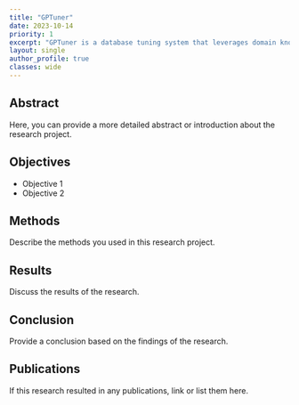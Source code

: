 ```yaml
---
title: "GPTuner"
date: 2023-10-14
priority: 1
excerpt: "GPTuner is a database tuning system that leverages domain knowledge to enhance knob tuning procedure"
layout: single
author_profile: true
classes: wide
---
```


## Abstract

Here, you can provide a more detailed abstract or introduction about the research project.

## Objectives

- Objective 1
- Objective 2

## Methods

Describe the methods you used in this research project.

## Results

Discuss the results of the research.

## Conclusion

Provide a conclusion based on the findings of the research.

## Publications

If this research resulted in any publications, link or list them here.
